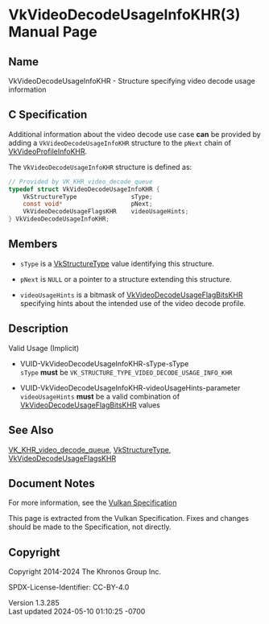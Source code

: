 # VkVideoDecodeUsageInfoKHR(3) Manual Page

## Name

VkVideoDecodeUsageInfoKHR - Structure specifying video decode usage
information



## <a href="#_c_specification" class="anchor"></a>C Specification

Additional information about the video decode use case **can** be
provided by adding a `VkVideoDecodeUsageInfoKHR` structure to the
`pNext` chain of [VkVideoProfileInfoKHR](https://registry.khronos.org/vulkan/specs/1.3-extensions/man/html/VkVideoProfileInfoKHR.html).

The `VkVideoDecodeUsageInfoKHR` structure is defined as:

``` c
// Provided by VK_KHR_video_decode_queue
typedef struct VkVideoDecodeUsageInfoKHR {
    VkStructureType               sType;
    const void*                   pNext;
    VkVideoDecodeUsageFlagsKHR    videoUsageHints;
} VkVideoDecodeUsageInfoKHR;
```

## <a href="#_members" class="anchor"></a>Members

- `sType` is a [VkStructureType](https://registry.khronos.org/vulkan/specs/1.3-extensions/man/html/VkStructureType.html) value identifying
  this structure.

- `pNext` is `NULL` or a pointer to a structure extending this
  structure.

- `videoUsageHints` is a bitmask of
  [VkVideoDecodeUsageFlagBitsKHR](https://registry.khronos.org/vulkan/specs/1.3-extensions/man/html/VkVideoDecodeUsageFlagBitsKHR.html)
  specifying hints about the intended use of the video decode profile.

## <a href="#_description" class="anchor"></a>Description

Valid Usage (Implicit)

- <a href="#VUID-VkVideoDecodeUsageInfoKHR-sType-sType"
  id="VUID-VkVideoDecodeUsageInfoKHR-sType-sType"></a>
  VUID-VkVideoDecodeUsageInfoKHR-sType-sType  
  `sType` **must** be `VK_STRUCTURE_TYPE_VIDEO_DECODE_USAGE_INFO_KHR`

- <a href="#VUID-VkVideoDecodeUsageInfoKHR-videoUsageHints-parameter"
  id="VUID-VkVideoDecodeUsageInfoKHR-videoUsageHints-parameter"></a>
  VUID-VkVideoDecodeUsageInfoKHR-videoUsageHints-parameter  
  `videoUsageHints` **must** be a valid combination of
  [VkVideoDecodeUsageFlagBitsKHR](https://registry.khronos.org/vulkan/specs/1.3-extensions/man/html/VkVideoDecodeUsageFlagBitsKHR.html)
  values

## <a href="#_see_also" class="anchor"></a>See Also

[VK_KHR_video_decode_queue](https://registry.khronos.org/vulkan/specs/1.3-extensions/man/html/VK_KHR_video_decode_queue.html),
[VkStructureType](https://registry.khronos.org/vulkan/specs/1.3-extensions/man/html/VkStructureType.html),
[VkVideoDecodeUsageFlagsKHR](https://registry.khronos.org/vulkan/specs/1.3-extensions/man/html/VkVideoDecodeUsageFlagsKHR.html)

## <a href="#_document_notes" class="anchor"></a>Document Notes

For more information, see the <a
href="https://registry.khronos.org/vulkan/specs/1.3-extensions/html/vkspec.html#VkVideoDecodeUsageInfoKHR"
target="_blank" rel="noopener">Vulkan Specification</a>

This page is extracted from the Vulkan Specification. Fixes and changes
should be made to the Specification, not directly.

## <a href="#_copyright" class="anchor"></a>Copyright

Copyright 2014-2024 The Khronos Group Inc.

SPDX-License-Identifier: CC-BY-4.0

Version 1.3.285  
Last updated 2024-05-10 01:10:25 -0700
